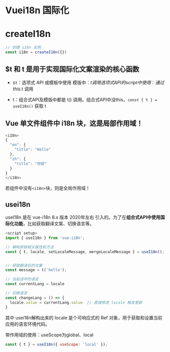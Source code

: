 # Vuei18n 国际化

# createI18n
```js
// 创建 i18n 实例
const i18n = createI18n({})
```

## $t 和 t 是用于实现国际化文案渲染的核心函数

* `$t`：选项式 API 或模板中使用
模版中：$t调用
选项式 API 的 script 中使用：通过 this.$t 调用

* t：组合式API及模版中都是 t() 调用。组合式API中没this，`const { t } = useI18n()` 获取 t 

## Vue 单文件组件中 i18n 块，这是局部作用域！
```js
<i18n>
{
  "en": {
    "title": "Hello"
  },
  "zh": {
    "title": "你好"
  }
}
</i18n>
```
若组件中没有`<i18n>`块，则是全局作用域！

## usei18n
useI18n 是在 vue-i18n 8.x 版本 2020年左右 引入的。为了在**组合式API中使用国际化功能**，比如获取翻译文案、切换语言等。
```js
<script setup>
import { useI18n } from 'vue-i18n';

// 解构获取相关属性和方法
const { t, locale, setLocaleMessage, mergeLocaleMessage } = useI18n(); 


// 获取翻译后的文案
const message = t('hello'); 

// 当前选中的语言
const currentLang = locale

// 切换语言
const changeLang = () => {
  locale.value = currentLang.value  // 直接修改 locale 触发更新
}
```
其中 usei18n解构出来的 locale 是个可响应式的 Ref 对象，用于获取和设置当前应用的语言环境代码。

带作用域的使用：useScope为global、local
```js 
const { t } = useI18n({ useScope: 'local' }); 
```